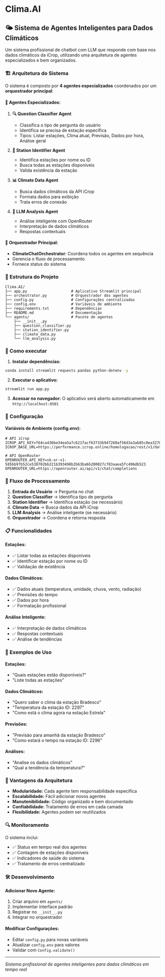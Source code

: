 # Clima.AI

## 🌤️ Sistema de Agentes Inteligentes para Dados Climáticos

Um sistema profissional de chatbot com LLM que responde com base nos dados climáticos da iCrop, utilizando uma arquitetura de agentes especializados e bem organizados.

### 🏗️ Arquitetura do Sistema

O sistema é composto por **4 agentes especializados** coordenados por um **orquestrador principal**:

#### 🤖 **Agentes Especializados:**

1. **🔍 Question Classifier Agent**
   - Classifica o tipo de pergunta do usuário
   - Identifica se precisa de estação específica
   - Tipos: Listar estações, Clima atual, Previsão, Dados por hora, Análise geral

2. **📡 Station Identifier Agent**
   - Identifica estações por nome ou ID
   - Busca todas as estações disponíveis
   - Valida existência da estação

3. **📊 Climate Data Agent**
   - Busca dados climáticos da API iCrop
   - Formata dados para exibição
   - Trata erros de conexão

4. **🧠 LLM Analysis Agent**
   - Análise inteligente com OpenRouter
   - Interpretação de dados climáticos
   - Respostas contextuais

#### 🎯 **Orquestrador Principal:**
- **ClimateChatOrchestrator**: Coordena todos os agentes em sequência
- Gerencia o fluxo de processamento
- Fornece status do sistema

### 📁 Estrutura do Projeto

```
Clima.AI/
├── app.py                    # Aplicativo Streamlit principal
├── orchestrator.py           # Orquestrador dos agentes
├── config.py                 # Configurações centralizadas
├── config.env                # Variáveis de ambiente
├── requirements.txt          # Dependências
├── README.md                 # Documentação
└── agents/                   # Pacote de agentes
    ├── __init__.py
    ├── question_classifier.py
    ├── station_identifier.py
    ├── climate_data.py
    └── llm_analysis.py
```

### 🚀 Como executar

1. **Instalar dependências:**
```bash
conda install streamlit requests pandas python-dotenv -y
```

2. **Executar o aplicativo:**
```bash
streamlit run app.py
```

3. **Acessar no navegador:**
O aplicativo será aberto automaticamente em `http://localhost:8501`

### 🔧 Configuração

#### **Variáveis de Ambiente (config.env):**
```env
# API iCrop
ICROP_API_KEY=f64ca436be34ea5a7c621facf63733b947260af56d3a3ab85c8ea3278a617225
ICROP_BASE_URL=https://performance.icrop.online/homologacao/rest/v1/data

# API OpenRouter
OPENROUTER_API_KEY=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
OPENROUTER_URL=https://openrouter.ai/api/v1/chat/completions
```

### 🔄 Fluxo de Processamento

1. **Entrada do Usuário** → Pergunta no chat
2. **Question Classifier** → Identifica tipo de pergunta
3. **Station Identifier** → Identifica estação (se necessário)
4. **Climate Data** → Busca dados da API iCrop
5. **LLM Analysis** → Análise inteligente (se necessário)
6. **Orquestrador** → Coordena e retorna resposta

### 📋 Funcionalidades

#### **Estações:**
- ✅ Listar todas as estações disponíveis
- ✅ Identificar estação por nome ou ID
- ✅ Validação de existência

#### **Dados Climáticos:**
- ✅ Dados atuais (temperatura, umidade, chuva, vento, radiação)
- ✅ Previsões do tempo
- ✅ Dados por hora
- ✅ Formatação profissional

#### **Análise Inteligente:**
- ✅ Interpretação de dados climáticos
- ✅ Respostas contextuais
- ✅ Análise de tendências

### 🎯 Exemplos de Uso

#### **Estações:**
- "Quais estações estão disponíveis?"
- "Liste todas as estações"

#### **Dados Climáticos:**
- "Quero saber o clima da estação Bradesco"
- "Temperatura da estação ID: 2297"
- "Como está o clima agora na estação Estrela"

#### **Previsões:**
- "Previsão para amanhã da estação Bradesco"
- "Como estará o tempo na estação ID: 2296"

#### **Análises:**
- "Analise os dados climáticos"
- "Qual a tendência da temperatura?"

### 🌟 Vantagens da Arquitetura

- **Modularidade:** Cada agente tem responsabilidade específica
- **Escalabilidade:** Fácil adicionar novos agentes
- **Manutenibilidade:** Código organizado e bem documentado
- **Confiabilidade:** Tratamento de erros em cada camada
- **Flexibilidade:** Agentes podem ser reutilizados

### 🔍 Monitoramento

O sistema inclui:
- ✅ Status em tempo real dos agentes
- ✅ Contagem de estações disponíveis
- ✅ Indicadores de saúde do sistema
- ✅ Tratamento de erros centralizado

### 🛠️ Desenvolvimento

#### **Adicionar Novo Agente:**
1. Criar arquivo em `agents/`
2. Implementar interface padrão
3. Registrar no `__init__.py`
4. Integrar no orquestrador

#### **Modificar Configurações:**
- Editar `config.py` para novas variáveis
- Atualizar `config.env` para valores
- Validar com `Config.validate()`

---

*Sistema profissional de agentes inteligentes para dados climáticos em tempo real*